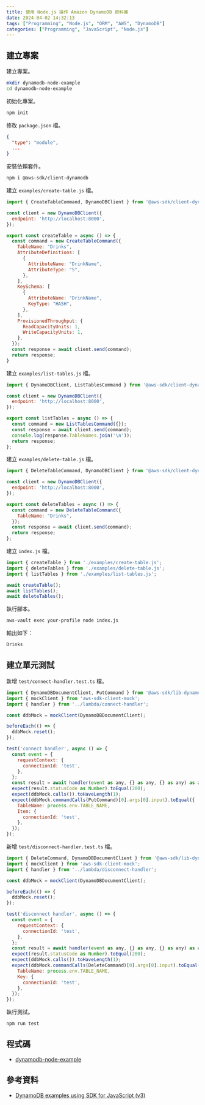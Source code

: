 ```yaml
---
title: 使用 Node.js 操作 Amazon DynamoDB 資料庫
date: 2024-04-02 14:32:13
tags: ["Programming", "Node.js", "ORM", "AWS", "DynamoDB"]
categories: ["Programming", "JavaScript", "Node.js"]
---
```


## 建立專案

建立專案。

```bash
mkdir dynamodb-node-example
cd dynamodb-node-example
```

初始化專案。

```bash
npm init
```

修改 `package.json` 檔。

```json
{
  "type": "module",
  ...
}
```

安裝依賴套件。

```bash
npm i @aws-sdk/client-dynamodb
```

建立 `examples/create-table.js` 檔。

```js
import { CreateTableCommand, DynamoDBClient } from '@aws-sdk/client-dynamodb';

const client = new DynamoDBClient({
  endpoint: 'http://localhost:8000',
});

export const createTable = async () => {
  const command = new CreateTableCommand({
    TableName: "Drinks",
    AttributeDefinitions: [
      {
        AttributeName: "DrinkName",
        AttributeType: "S",
      },
    ],
    KeySchema: [
      {
        AttributeName: "DrinkName",
        KeyType: "HASH",
      },
    ],
    ProvisionedThroughput: {
      ReadCapacityUnits: 1,
      WriteCapacityUnits: 1,
    },
  });
  const response = await client.send(command);
  return response;
}
```

建立 `examples/list-tables.js` 檔。

```js
import { DynamoDBClient, ListTablesCommand } from '@aws-sdk/client-dynamodb';

const client = new DynamoDBClient({
  endpoint: 'http://localhost:8000',
});

export const listTables = async () => {
  const command = new ListTablesCommand({});
  const response = await client.send(command);
  console.log(response.TableNames.join('\n'));
  return response;
};
```

建立 `examples/delete-table.js` 檔。

```js
import { DeleteTableCommand, DynamoDBClient } from '@aws-sdk/client-dynamodb';

const client = new DynamoDBClient({
  endpoint: 'http://localhost:8000',
});

export const deleteTables = async () => {
  const command = new DeleteTableCommand({
    TableName: "Drinks",
  });
  const response = await client.send(command);
  return response;
};
```

建立 `index.js` 檔。

```js
import { createTable } from './examples/create-table.js';
import { deleteTables } from './examples/delete-table.js';
import { listTables } from './examples/list-tables.js';

await createTable();
await listTables();
await deleteTables();
```

執行腳本。

```bash
aws-vault exec your-profile node index.js
```

輸出如下：

```bash
Drinks
```

## 建立單元測試

新增 `test/connect-handler.test.ts` 檔。

```js
import { DynamoDBDocumentClient, PutCommand } from '@aws-sdk/lib-dynamodb';
import { mockClient } from 'aws-sdk-client-mock';
import { handler } from '../lambda/connect-handler';

const ddbMock = mockClient(DynamoDBDocumentClient);

beforeEach(() => {
  ddbMock.reset();
});

test('connect handler', async () => {
  const event = {
    requestContext: {
      connectionId: 'test',
    },
  };
  const result = await handler(event as any, {} as any, {} as any) as any;
  expect(result.statusCode as Number).toEqual(200);
  expect(ddbMock.calls()).toHaveLength(1);
  expect(ddbMock.commandCalls(PutCommand)[0].args[0].input).toEqual({
    TableName: process.env.TABLE_NAME,
    Item: {
      connectionId: 'test',
    },
  });
});
```

新增 `test/disconnect-handler.test.ts` 檔。

```js
import { DeleteCommand, DynamoDBDocumentClient } from '@aws-sdk/lib-dynamodb';
import { mockClient } from 'aws-sdk-client-mock';
import { handler } from '../lambda/disconnect-handler';

const ddbMock = mockClient(DynamoDBDocumentClient);

beforeEach(() => {
  ddbMock.reset();
});

test('disconnect handler', async () => {
  const event = {
    requestContext: {
      connectionId: 'test',
    },
  };
  const result = await handler(event as any, {} as any, {} as any) as any;
  expect(result.statusCode as Number).toEqual(200);
  expect(ddbMock.calls()).toHaveLength(1);
  expect(ddbMock.commandCalls(DeleteCommand)[0].args[0].input).toEqual({
    TableName: process.env.TABLE_NAME,
    Key: {
      connectionId: 'test',
    },
  });
});
```

執行測試。

```bash
npm run test
```

## 程式碼

- [dynamodb-node-example](https://github.com/memochou1993/dynamodb-node-example)

## 參考資料

- [DynamoDB examples using SDK for JavaScript (v3)](https://docs.aws.amazon.com/sdk-for-javascript/v3/developer-guide/javascript_dynamodb_code_examples.html)
